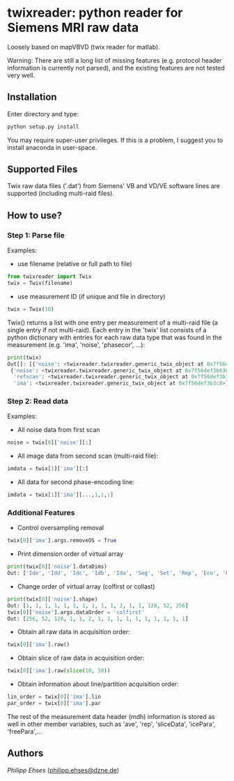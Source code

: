 # twixreader: python reader for Siemens MRI raw data

Loosely based on mapVBVD (twix reader for matlab).

Warning: There are still a long list of missing features (e.g. protocol header information is currently not parsed), and the existing features are not tested very well.


## Installation
Enter directory and type:
```bash
python setup.py install
```
You may require super-user privileges. If this is a problem, I suggest you to install anaconda in user-space.

## Supported Files
Twix raw data files ('.dat') from Siemens' VB and VD/VE software lines are supported (including multi-raid files).

## How to use?
### Step 1: Parse file
Examples:
* use filename (relative or full path to file)
```python
from twixreader import Twix
twix = Twix(filename)
```


* use measurement ID (if unique and file in directory)
```python
twix = Twix(10)
```

Twix() returns a list with one entry per measurement of a multi-raid file (a single entry if not multi-raid). 
Each entry in the 'twix' list consists of a python dictionary with entries for each raw data type that was found in the measurement (e.g. 'ima', 'noise', 'phasecor', ...):


```python
print(twix)
Out[]: [{'noise': <twixreader.twixreader.generic_twix_object at 0x7f56def3b518>},
 {'noise': <twixreader.twixreader.generic_twix_object at 0x7f56def3b630>,
  'refscan': <twixreader.twixreader.generic_twix_object at 0x7f56def3b358>,
  'ima': <twixreader.twixreader.generic_twix_object at 0x7f56def3b3c8>}]
```


### Step 2: Read data

Examples:

* All noise data from first scan 
```python
noise = twix[0]['noise'][:]
```


* All image data from second scan (multi-raid file):
```python
imdata = twix[1]['ima'][:]
```


* All data for second phase-encoding line:
```python
imdata = twix[1]['ima'][...,1,:,:]
```



### Additional Features

* Control oversampling removal
```python
twix[0]['ima'].args.removeOS = True
```

* Print dimension order of virtual array
```python
print(twix[0]['noise'].dataDims)
Out: ['Ide', 'Idd', 'Idc', 'Idb', 'Ida', 'Seg', 'Set', 'Rep', 'Eco', 'Phs', 'Ave', 'Sli', 'Par', 'Lin', 'Cha', 'Col']
```


* Change order of virtual array (colfirst or collast)
```python
print(twix[0]['noise'].shape)
Out: [1, 1, 1, 1, 1, 1, 1, 1, 1, 1, 2, 1, 1, 128, 52, 256]
twix[0]['noise'].args.dataOrder = 'colfirst'
Out: [256, 52, 128, 1, 1, 2, 1, 1, 1, 1, 1, 1, 1, 1, 1, 1]
```


* Obtain all raw data in acquisition order:
```python
twix[0]['ima'].raw()
```


* Obtain slice of raw data in acquisition order:
```python
twix[0]['ima'].raw(slice(10, 50))
```


* Obtain information about line/partition acquisition order:
```python
lin_order = twix[0]['ima'].lin
par_order = twix[0]['ima'].par
```
The rest of the measurement data header (mdh) information is stored as well in other member variables, such as 'ave', 'rep', 'sliceData', 'icePara', 'freePara',...


## Authors
*Philipp Ehses* (philipp.ehses@dzne.de)
